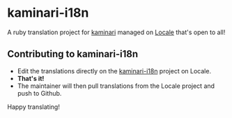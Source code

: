 # kaminari-i18n

A ruby translation project for [kaminari](https://github.com/amatsuda/kaminari) managed on [Locale](http://www.localeapp.com/) that's open to all!

## Contributing to kaminari-i18n

- Edit the translations directly on the [kaminari-i18n](http://www.localeapp.com/projects/1985) project on Locale.
- **That's it!**
- The maintainer will then pull translations from the Locale project and push to Github.

Happy translating!
